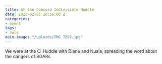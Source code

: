 ```yaml
---
title: At the Concord Indivisible Huddle
date: 2023-02-05 20:56:00 Z
categories:
- event
tags:
- owls
main-image: "/uploads/IMG_7297.jpg"
---
```


We were at the CI Huddle with Diane and Nuala, spreading the word about the dangers of SGARs.